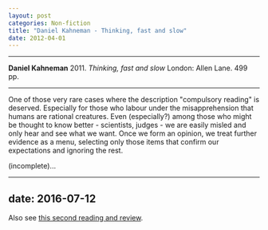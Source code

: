 ```yaml
---
layout: post
categories: Non-fiction
title: "Daniel Kahneman - Thinking, fast and slow"
date: 2012-04-01
---
```




***
<b>Daniel Kahneman</b>  2011. _Thinking, fast and slow_  London: Allen Lane.  499 pp.

***

One of those very rare cases where the description "compulsory reading" is deserved. Especially for those who labour under the misapprehension that humans are rational creatures.  Even (especially?) among those who might be thought to know better - scientists, judges - we are easily misled and only hear and see what we want.  Once we form an opinion, we treat further evidence as a menu, selecting only those items that confirm our expectations and ignoring the rest.

(incomplete)...

---
date: 2016-07-12
---

Also see <a href="https://jasoncollins.org/2016/06/29/re-reading-kahnemans-thinking-fast-and-slow/">this second reading and review</a>.
